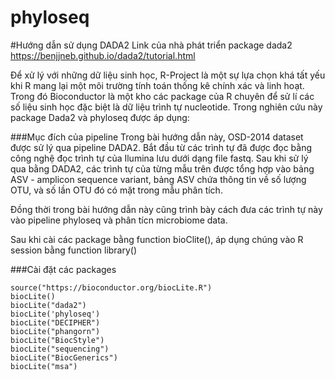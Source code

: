 # phyloseq
#Hướng dẫn sử dụng DADA2
Link của nhà phát triển package dada2 https://benjjneb.github.io/dada2/tutorial.html


Để xử lý với những dữ liệu sinh học, R-Project là một sự lựa chọn khá tất yếu khi R mang lại một môi trường tính toán thống kê chính xác và linh hoạt. Trong đó Bioconductor là một kho các package của R chuyên để sử lí các số liệu sinh học đặc biệt là dữ liệu trình tự nucleotide. 
Trong nghiên cứu này package Dada2 và phyloseq được áp dụng:

###Mục đích của pipeline
Trong bài hướng dẫn này, OSD-2014 dataset được sử lý qua pipeline DADA2. Bắt đầu từ các trình tự đã được đọc bằng công nghệ đọc trình tự của Ilumina lưu dưới dạng file fastq. Sau khi sử lý qua bằng DADA2, các trình tự của từng mẫu trên được tổng hợp vào bảng ASV - amplicon sequence variant, bảng ASV chứa thông tin về số lượng OTU, và số lần OTU đó có mặt trong mẫu phân tích.

Đồng thời trong bài hướng dẫn này cũng trình bày cách đưa các trình tự này vào pipeline phyloseq và phân tícn microbiome data.

Sau khi cài các package bằng function bioClite(), áp dụng chúng vào R session bằng function library()

###Cài đặt các packages
```{r}
source("https://bioconductor.org/biocLite.R")
biocLite()
biocLite("dada2")
biocLite('phyloseq')
biocLite("DECIPHER")
biocLite("phangorn")
biocLite("BiocStyle")
biocLite("sequencing")
biocLite("BiocGenerics")
biocLite("msa")
```
